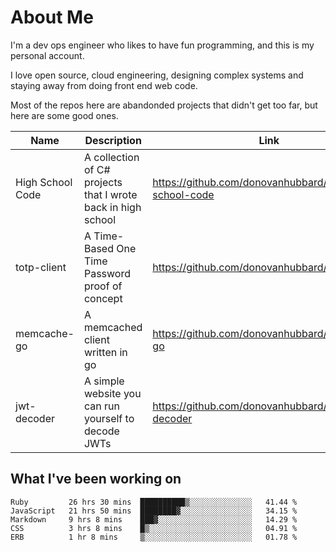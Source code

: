 # About Me

I'm a dev ops engineer who likes to have fun programming, and this is my personal account.

I love open source, cloud engineering, designing complex systems and staying away from doing front end web code.

Most of the repos here are abandonded projects that didn't get too far, but here are some good ones.

| Name       | Description           | Link  |
| ------------- |-------------| -----|
| High School Code | A collection of C# projects that I wrote back in high school | https://github.com/donovanhubbard/high-school-code |
| totp-client | A Time-Based One Time Password proof of concept | https://github.com/donovanhubbard/totp-client |
| memcache-go | A memcached client written in go | https://github.com/donovanhubbard/memcache-go |
| jwt-decoder | A simple website you can run yourself to decode JWTs | https://github.com/donovanhubbard/jwt-decoder |


## What I've been working on

<!--START_SECTION:waka-->

```text
Ruby         26 hrs 30 mins  ██████████▒░░░░░░░░░░░░░░   41.44 %
JavaScript   21 hrs 50 mins  ████████▓░░░░░░░░░░░░░░░░   34.15 %
Markdown     9 hrs 8 mins    ███▓░░░░░░░░░░░░░░░░░░░░░   14.29 %
CSS          3 hrs 8 mins    █▒░░░░░░░░░░░░░░░░░░░░░░░   04.91 %
ERB          1 hr 8 mins     ▒░░░░░░░░░░░░░░░░░░░░░░░░   01.78 %
```

<!--END_SECTION:waka-->
